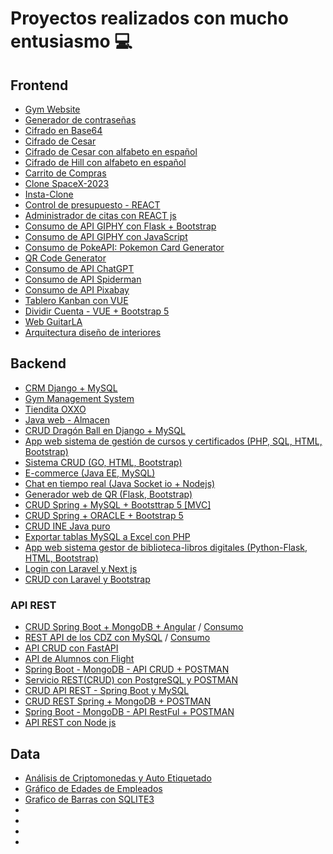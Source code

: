 #	Proyectos realizados con mucho entusiasmo 💻

##	Frontend
*	[Gym Website](https://github.com/mssj-11/react-gym-website)
*	 [Generador de contraseñas](https://github.com/mssj-11/Password_Generator-JS)
*	 [Cifrado en Base64](https://cifrado-en-base64.netlify.app/)
*	 [Cifrado de Cesar](https://cifrado-de-cesar.netlify.app/)
*	 [Cifrado de Cesar con alfabeto en español](https://cifrado-de-cesar-es.netlify.app/)
*	 [Cifrado de Hill con alfabeto en español](https://github.com/mssj-11/Cifrado-de-Hill-ES)
*	 [Carrito de Compras](https://github.com/mssj-11/Ecommerce_carrito_de_compras_js)
*	 [Clone SpaceX-2023]( https://github.com/mssj-11/clone-space2023)
*	 [Insta-Clone]( https://github.com/mssj-11/insta-clone)
*	 [Control de presupuesto - REACT]( https://github.com/mssj-11/control-presupuesto)
*	 [Administrador de citas con REACT js]( https://github.com/mssj-11/citas)
*	 [Consumo de API GIPHY con Flask + Bootstrap]( https://github.com/mssj-11/AppWeb_Flask_API-GIPHY)
*	 [Consumo de API GIPHY con JavaScript]( https://github.com/mssj-11/API-GIPHY_Js)
*	 [Consumo de PokeAPI: Pokemon Card Generator]( https://github.com/mssj-11/Pokemon_Card-Generator)
*	 [QR Code Generator]( https://github.com/mssj-11/QR_Code_Generator)
*	 [Consumo de API ChatGPT](https://github.com/mssj-11/ChatIA)
*	 [Consumo de API Spiderman](https://github.com/mssj-11/Spiderman_API)
*	 [Consumo de API Pixabay](https://github.com/mssj-11/buscador_imagenes_react)
*	 [Tablero Kanban con VUE](https://github.com/mssj-11/tablero_kanban)
*	 [Dividir Cuenta - VUE + Bootstrap 5](https://github.com/mssj-11/dividir_cuenta)
*	 [Web GuitarLA]( https://github.com/mssj-11/Guitar_page)
*	 [Arquitectura diseño de interiores](https://github.com/mssj-11/Architecture-Interior-Design-Responsive_Website)


##	Backend
*	[CRM Django + MySQL](https://github.com/mssj-11/CRM_django_MySQL)
*	[Gym Management System](https://github.com/mssj-11/Gym_Management_MySQL)
*	[Tiendita OXXO](https://github.com/mssj-11/Tiendita-OXXO)
*	[Java web - Almacen](https://github.com/mssj-11/JavaWeb-Almacen)
*	[CRUD Dragón Ball en Django + MySQL](https://github.com/mssj-11/CRUD_DragonBall_django)
*	[App web sistema de gestión de cursos y certificados
(PHP, SQL, HTML, Bootstrap)](https://github.com/mssj-11/App_Cursos-Certificados)
*	 [Sistema CRUD (GO, HTML, Bootstrap)](https://github.com/mssj-11/CRUD_GO_MySql)
*	 [E-commerce (Java EE, MySQL)](https://github.com/mssj-11/Java-Ecommerce)
*	 [Chat en tiempo real (Java Socket io + Nodejs)](https://github.com/mssj-11/RealTimeChatApp_Java_-_NodeJs)
*	 [Generador web de QR (Flask, Bootstrap)](https://github.com/mssj-11/QR_Code_Generator)
*	 [CRUD Spring + MySQL + Bootsttrap 5 [MVC]]( https://github.com/mssj-11/spring-boot-crud-mysql-bootstrap)
*	 [CRUD Spring + ORACLE + Bootstrap 5](https://github.com/mssj-11/spring-boot-crud-oracle-bootstrap)
*	 [CRUD INE Java puro](https://github.com/mssj-11/CRUD_DNI_JAVA)
*	 [Exportar tablas MySQL a Excel con PHP]( https://github.com/mssj-11/ExportarTablas_a_Excel_PHP)
*	 [App web sistema gestor de biblioteca-libros digitales
(Python-Flask, HTML, Bootstrap)](https://github.com/mssj-11/Digital_Books)
*	 [Login con Laravel y Next js](https://github.com/mssj-11/login-laravel-nextjs-breeze)
*	 [CRUD con Laravel y Bootstrap](https://github.com/mssj-11/crud_tablas_relacionales)



###	API REST
*	[CRUD Spring Boot + MongoDB + Angular](https://github.com/mssj-11/crud_mdb_sb_a) / [Consumo](https://github.com/mssj-11/crud_mdb_sb_a_front)
*	[REST API de los CDZ con MySQL](https://github.com/mssj-11/fastapi-mysql-cdz-restapi) / [Consumo](https://github.com/mssj-11/API_CDZ_FastAPI-JavaScript)
*	[API CRUD con FastAPI](https://github.com/mssj-11/FastAPI-REST-API-CRUD)
*	[API de Alumnos con Flight](https://github.com/mssj-11/API_PHP_Alumnos)
*	 [Spring Boot - MongoDB - API CRUD + POSTMAN](https://github.com/mssj-11/spring-boot-mongodb-api-crud)
*	 [Servicio REST(CRUD) con PostgreSQL y POSTMAN](https://github.com/mssj-11/spring-boot-examplewebservice)
*	 [CRUD API REST - Spring Boot y MySQL](https://github.com/mssj-11/spring-boot-api-rest)
*	 [CRUD REST Spring + MongoDB + POSTMAN](https://github.com/mssj-11/spring-boot-mongodb-crud-api-rest)
*	 [Spring Boot - MongoDB - API RestFul + POSTMAN](https://github.com/mssj-11/spring-boot-mongodb-api-restful)
*	 [API REST con Node js](https://github.com/mssj-11/Node_js_API-REST_CRUD)



##	Data
*	 [Análisis de Criptomonedas y Auto Etiquetado]( https://github.com/mssj-11/Cryptocurrency-Trading)
*	 [Gráfico de Edades de Empleados]( https://github.com/mssj-11/graficos_flask)
*	 [Grafico de Barras con SQLITE3](https://github.com/mssj-11/graficos_en_flask)
*	 []()
*	 []()
*	 []()
*	 []()



